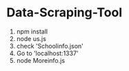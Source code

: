# Data-Scraping-Tool
1. npm install
2. node us.js
3. check 'Schoolinfo.json'
4. Go to 'localhost:1337'
5. node Moreinfo.js